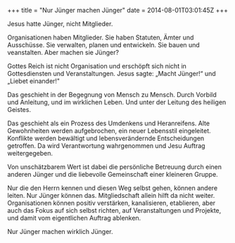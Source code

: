 +++
title = "Nur Jünger machen Jünger"
date = 2014-08-01T03:01:45Z
+++

Jesus hatte Jünger, nicht Mitglieder.

Organisationen haben Mitglieder. Sie haben Statuten, Ämter und Ausschüsse. Sie verwalten, planen und entwickeln. Sie bauen und veanstalten. Aber machen sie Jünger?

Gottes Reich ist nicht Organisation und erschöpft sich nicht in Gottesdiensten und Veranstaltungen. Jesus sagte: „Macht Jünger!“ und „Liebet einander!"

Das geschieht in der Begegnung von Mensch zu Mensch. Durch Vorbild und Anleitung, und im wirklichen Leben. Und unter der Leitung des heiligen Geistes.

Das geschieht als ein Prozess des Umdenkens und Heranreifens. Alte Gewohnheiten werden aufgebrochen, ein neuer Lebensstil eingeleitet. Konflikte werden bewältigt und lebensverändernde Entscheidungen getroffen. Da wird Verantwortung wahrgenommen und Jesu Auftrag weitergegeben.

Von unschätzbarem Wert ist dabei die persönliche Betreuung durch einen anderen Jünger und die liebevolle Gemeinschaft einer kleineren Gruppe.

Nur die den Herrn kennen und diesen Weg selbst gehen, können andere leiten. Nur Jünger können das. Mitgliedschaft allein hilft da nicht weiter. Organisationen können positiv verstärken, kanalisieren, etablieren, aber auch das Fokus auf sich selbst richten, auf Veranstaltungen und Projekte, und damit vom eigentlichen Auftrag ablenken.

Nur Jünger machen wirklich Jünger.

